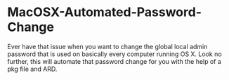 # MacOSX-Automated-Password-Change
Ever have that issue when you want to change the global local admin password that is used on basically every computer running OS X. Look no further, this will automate that password change for you with the help of a pkg file and ARD.
